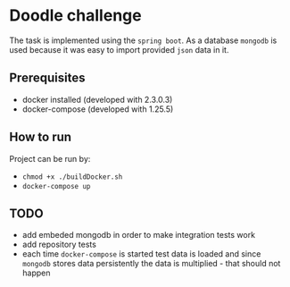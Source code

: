# Doodle challenge

The task is implemented using the `spring boot`. As a database `mongodb` is used because it was easy to import provided `json` data in it.

## Prerequisites

- docker installed (developed with 2.3.0.3)
- docker-compose (developed with 1.25.5)

## How to run

Project can be run by:

- `chmod +x ./buildDocker.sh`
- `docker-compose up`

## TODO

- add embeded mongodb in order to make integration tests work
- add repository tests
- each time `docker-compose` is started test data is loaded and since `mongodb` stores data persistently the data is multiplied - that should not happen
